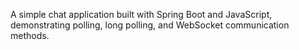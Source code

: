 A simple chat application built with Spring Boot and JavaScript, demonstrating polling, long polling, and WebSocket communication methods.
